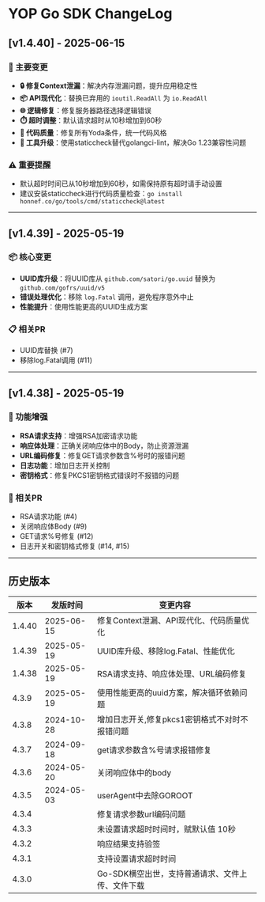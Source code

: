 # YOP Go SDK ChangeLog

## [v1.4.40] - 2025-06-15

### 🚀 主要变更

- **🔒 修复Context泄漏**：解决内存泄漏问题，提升应用稳定性
- **📦 API现代化**：替换已弃用的 `ioutil.ReadAll` 为 `io.ReadAll`
- **🌐 逻辑修复**：修复服务器路径选择逻辑错误
- **⏱️ 超时调整**：默认请求超时从10秒增加到60秒
- **🔄 代码质量**：修复所有Yoda条件，统一代码风格
- **🔨 工具升级**：使用staticcheck替代golangci-lint，解决Go 1.23兼容性问题

### ⚠️ 重要提醒

- 默认超时时间已从10秒增加到60秒，如需保持原有超时请手动设置
- 建议安装staticcheck进行代码质量检查：`go install honnef.co/go/tools/cmd/staticcheck@latest`

---

## [v1.4.39] - 2025-05-19

### 📦 核心变更

- **UUID库升级**：将UUID库从 `github.com/satori/go.uuid` 替换为 `github.com/gofrs/uuid/v5`
- **错误处理优化**：移除 `log.Fatal` 调用，避免程序意外中止
- **性能提升**：使用性能更高的UUID生成方案

### 📋 相关PR

- UUID库替换 (#7)
- 移除log.Fatal调用 (#11)

---

## [v1.4.38] - 2025-05-19

### 🔧 功能增强

- **RSA请求支持**：增强RSA加密请求功能
- **响应体处理**：正确关闭响应体中的Body，防止资源泄漏
- **URL编码修复**：修复GET请求参数含%号时的报错问题
- **日志功能**：增加日志开关控制
- **密钥格式**：修复PKCS1密钥格式错误时不报错的问题

### 🔗 相关PR

- RSA请求功能 (#4)
- 关闭响应体Body (#9)
- GET请求%号修复 (#12)
- 日志开关和密钥格式修复 (#14, #15)

---

## 历史版本

| 版本    | 发版时间       | 变更内容                        |
|-------|------------|-----------------------------|
| 1.4.40| 2025-06-15 | 修复Context泄漏、API现代化、代码质量优化 |
| 1.4.39| 2025-05-19 | UUID库升级、移除log.Fatal、性能优化 |
| 1.4.38| 2025-05-19 | RSA请求支持、响应体处理、URL编码修复 |
| 4.3.9 | 2025-05-19 | 使用性能更高的uuid方案，解决循环依赖问题 |
| 4.3.8 | 2024-10-28 | 增加日志开关,修复pkcs1密钥格式不对时不报错问题  |
| 4.3.7 | 2024-09-18 | get请求参数含%号请求报错修复            |
| 4.3.6 | 2024-05-20 | 关闭响应体中的body                 |
| 4.3.5 | 2024-05-03 | userAgent中去除GOROOT          |
| 4.3.4 |            | 修复请求参数url编码问题               |
| 4.3.3 |            | 未设置请求超时时间时，赋默认值 10秒         |
| 4.3.2 |            | 响应结果支持验签                    |
| 4.3.1 |            | 支持设置请求超时时间                  |
| 4.3.0 |            | Go-SDK横空出世，支持普通请求、文件上传、文件下载 |
